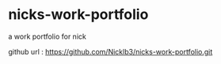 # nicks-work-portfolio

a work portfolio for nick

github url : https://github.com/Nicklb3/nicks-work-portfolio.git
